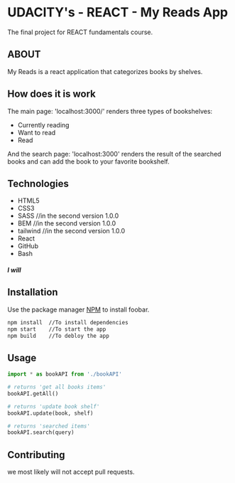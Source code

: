 # UDACITY's - REACT - My Reads App

The final project for REACT fundamentals course.

## ABOUT

My Reads is a react application that categorizes books by shelves.

## How does it is work

The main page: 'localhost:3000/' renders three types of bookshelves:

- Currently reading
- Want to read
- Read

And the search page: 'localhost:3000' renders the result of the searched books and can add the book to your favorite bookshelf.

## Technologies

- HTML5
- CSS3
- SASS //in the second version 1.0.0
- BEM //in the second version 1.0.0
- tailwind //in the second version 1.0.0
- React
- GitHub
- Bash

##### I will

## Installation

Use the package manager [NPM](https://www.npmjs.com/) to install foobar.

```bash
npm install  //To install dependencies
npm start    //To start the app
npm build    //To debloy the app
```

## Usage

```python
import * as bookAPI from './bookAPI'

# returns 'get all books items'
bookAPI.getAll()

# returns 'update book shelf'
bookAPI.update(book, shelf)

# returns 'searched items'
bookAPI.search(query)
```

## Contributing

we most likely will not accept pull requests.
